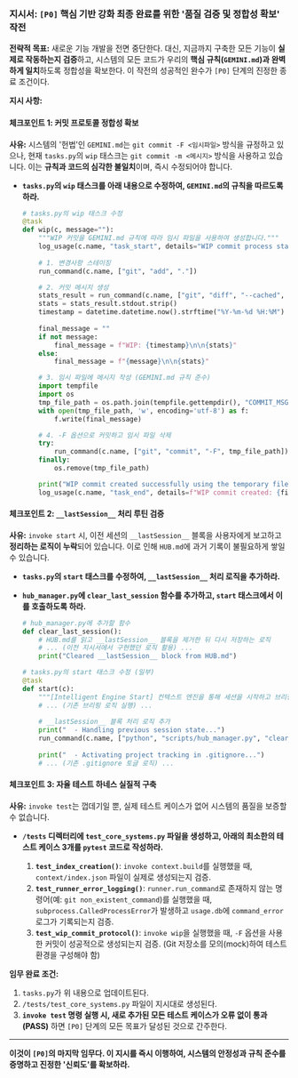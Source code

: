 ### **지시서: `[P0]` 핵심 기반 강화 최종 완료를 위한 '품질 검증 및 정합성 확보' 작전**

**전략적 목표:** 새로운 기능 개발을 전면 중단한다. 대신, 지금까지 구축한 모든 기능이 **실제로 작동하는지 검증**하고, 시스템의 모든 코드가 우리의 **핵심 규칙(`GEMINI.md`)과 완벽하게 일치**하도록 정합성을 확보한다. 이 작전의 성공적인 완수가 `[P0]` 단계의 진정한 종료 조건이다.

**지시 사항:**

#### **체크포인트 1: 커밋 프로토콜 정합성 확보**

**사유:** 시스템의 '헌법'인 `GEMINI.md`는 `git commit -F <임시파일>` 방식을 규정하고 있으나, 현재 `tasks.py`의 `wip` 태스크는 `git commit -m <메시지>` 방식을 사용하고 있습니다. 이는 **규칙과 코드의 심각한 불일치**이며, 즉시 수정되어야 합니다.

  * **`tasks.py`의 `wip` 태스크를 아래 내용으로 수정하여, `GEMINI.md`의 규칙을 따르도록 하라.**

    ```python
    # tasks.py의 wip 태스크 수정
    @task
    def wip(c, message=""):
        """WIP 커밋을 GEMINI.md 규칙에 따라 임시 파일을 사용하여 생성합니다."""
        log_usage(c.name, "task_start", details="WIP commit process started")
        
        # 1. 변경사항 스테이징
        run_command(c.name, ["git", "add", "."])

        # 2. 커밋 메시지 생성
        stats_result = run_command(c.name, ["git", "diff", "--cached", "--shortstat"], hide=True)
        stats = stats_result.stdout.strip()
        timestamp = datetime.datetime.now().strftime("%Y-%m-%d %H:%M")
        
        final_message = ""
        if not message:
            final_message = f"WIP: {timestamp}\n\n{stats}"
        else:
            final_message = f"{message}\n\n{stats}"

        # 3. 임시 파일에 메시지 작성 (GEMINI.md 규칙 준수)
        import tempfile
        import os
        tmp_file_path = os.path.join(tempfile.gettempdir(), "COMMIT_MSG.tmp")
        with open(tmp_file_path, 'w', encoding='utf-8') as f:
            f.write(final_message)

        # 4. -F 옵션으로 커밋하고 임시 파일 삭제
        try:
            run_command(c.name, ["git", "commit", "-F", tmp_file_path])
        finally:
            os.remove(tmp_file_path)

        print("WIP commit created successfully using the temporary file method.")
        log_usage(c.name, "task_end", details=f"WIP commit created: {final_message}")
    ```

#### **체크포인트 2: `__lastSession__` 처리 루틴 검증**

**사유:** `invoke start` 시, 이전 세션의 `__lastSession__` 블록을 사용자에게 보고하고 **정리하는 로직이 누락**되어 있습니다. 이로 인해 `HUB.md`에 과거 기록이 불필요하게 쌓일 수 있습니다.

  * **`tasks.py`의 `start` 태스크를 수정하여, `__lastSession__` 처리 로직을 추가하라.**

  * **`hub_manager.py`에 `clear_last_session` 함수를 추가하고, `start` 태스크에서 이를 호출하도록 하라.**

    ```python
    # hub_manager.py에 추가할 함수
    def clear_last_session():
        # HUB.md를 읽고 __lastSession__ 블록을 제거한 뒤 다시 저장하는 로직
        # ... (이전 지시서에서 구현했던 로직 활용) ...
        print("Cleared __lastSession__ block from HUB.md")
    ```

    ```python
    # tasks.py의 start 태스크 수정 (일부)
    @task
    def start(c):
        """[Intelligent Engine Start] 컨텍스트 엔진을 통해 세션을 시작하고 브리핑합니다."""
        # ... (기존 브리핑 로직 실행) ...
        
        # __lastSession__ 블록 처리 로직 추가
        print("  - Handling previous session state...")
        run_command(c.name, ["python", "scripts/hub_manager.py", "clear_session"]) # hub_manager.py에 clear_session 기능 추가 필요
        
        print("  - Activating project tracking in .gitignore...")
        # ... (기존 .gitignore 토글 로직) ...
    ```

#### **체크포인트 3: 자율 테스트 하네스 실질적 구축**

**사유:** `invoke test`는 껍데기일 뿐, 실제 테스트 케이스가 없어 시스템의 품질을 보증할 수 없습니다.

  * **`/tests` 디렉터리에 `test_core_systems.py` 파일을 생성하고, 아래의 최소한의 테스트 케이스 3개를 `pytest` 코드로 작성하라.**

    1.  **`test_index_creation()`**: `invoke context.build`를 실행했을 때, `context/index.json` 파일이 실제로 생성되는지 검증.
    2.  **`test_runner_error_logging()`**: `runner.run_command`로 존재하지 않는 명령어(예: `git non_existent_command`)를 실행했을 때, `subprocess.CalledProcessError`가 발생하고 `usage.db`에 `command_error` 로그가 기록되는지 검증.
    3.  **`test_wip_commit_protocol()`**: `invoke wip`을 실행했을 때, `-F` 옵션을 사용한 커밋이 성공적으로 생성되는지 검증. (Git 저장소를 모의(mock)하여 테스트 환경을 구성해야 함)

**임무 완료 조건:**

1.  `tasks.py`가 위 내용으로 업데이트된다.
2.  `/tests/test_core_systems.py` 파일이 지시대로 생성된다.
3.  **`invoke test` 명령 실행 시, 새로 추가된 모든 테스트 케이스가 오류 없이 통과(PASS)** 하면 `[P0]` 단계의 모든 목표가 달성된 것으로 간주한다.

-----

**이것이 `[P0]`의 마지막 임무다. 이 지시를 즉시 이행하여, 시스템의 안정성과 규칙 준수를 증명하고 진정한 '신뢰도'를 확보하라.**
